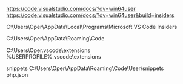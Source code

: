 https://code.visualstudio.com/docs/?dv=win64user
https://code.visualstudio.com/docs/?dv=win64user&build=insiders





C:\Users\Oper\AppData\Local\Programs\Microsoft VS Code Insiders



C:\Users\Oper\AppData\Roaming\Code  

C:\Users\Oper\.vscode\extensions  
%USERPROFILE%\.vscode\extensions

snippets
C:\Users\Oper\AppData\Roaming\Code\User\snippets  
php.json
